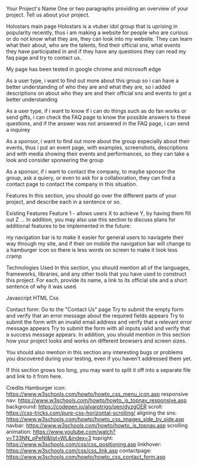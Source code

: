 Your Project's Name
One or two paragraphs providing an overview of your project. Tell us about your project.

Holostars main page
Holostars is a vtuber idol group that is uprising in popularity recently, thus i am making a website for people who are curious or do not know what they are, they can look into my website. They can learn what their about, who are the talents, find their official sns, what events they have participated in and if they have any questions they can read my faq page and try to contact us.

My page has been tested in google chrome and microsoft edge

As a user type, i want to find out more about this group so i can have a better understanding of who they are and what they are, so i added descriptions on about who they are and their official sns and events to get a better understanding

As a user type, if i want to know if i can do things such as do fan works or send gifts, i can check the FAQ page to know the possible answers to these questions, and if the answer was not answered in the FAQ page, i can send a inquirey

As a sponsor, i want to find out more about the group especially about their events, thus i put an event page, with examples, screenshots, descriptions and with media showing their events and performances, so they can take a look and consider sponsering the group

As a sponsor, if i want to contact the company, to maybe sponsor the group, ask a quiery, or even to ask for a collaboration, they can find a contact page to contact the company in this situation.

Features
In this section, you should go over the different parts of your project, and describe each in a sentence or so.

Existing Features
Feature 1 - allows users X to achieve Y, by having them fill out Z
...
In addition, you may also use this section to discuss plans for additional features to be implemented in the future:

my navigation bar is to make it easier for general users to naviagete their way through my site, and if their on mobile the navigation bar will change to a hamburger icon so there is less words on screen to make it look less cramp

Technologies Used
In this section, you should mention all of the languages, frameworks, libraries, and any other tools that you have used to construct this project. For each, provide its name, a link to its official site and a short sentence of why it was used.

Javascript
HTML
Css

Contact form:
Go to the "Contact Us" page
Try to submit the empty form and verify that an error message about the required fields appears
Try to submit the form with an invalid email address and verify that a relevant error message appears
Try to submit the form with all inputs valid and verify that a success message appears.
In addition, you should mention in this section how your project looks and works on different browsers and screen sizes.

You should also mention in this section any interesting bugs or problems you discovered during your testing, even if you haven't addressed them yet.

If this section grows too long, you may want to split it off into a separate file and link to it from here.

Credits
Hamburger icon: https://www.w3schools.com/howto/howto_css_menu_icon.asp
responsive nav: https://www.w3schools.com/howto/howto_js_topnav_responsive.asp
background: https://codepen.io/alvarotrigo/pen/dyzgOER
scroll: https://css-tricks.com/pure-css-horizontal-scrolling/
aligning the sns: https://www.w3schools.com/howto/howto_css_images_side_by_side.asp
navbar: https://www.w3schools.com/howto/howto_js_topnav.asp
scrolling animation: https://www.youtube.com/watch?v=T33NN_pPeNI&list=WL&index=3
topright: https://www.w3schools.com/css/css_positioning.asp
linkhover: https://www.w3schools.com/css/css_link.asp
contactpage: https://www.w3schools.com/howto/howto_css_contact_form.asp
